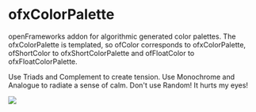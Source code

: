 ofxColorPalette
===============

openFrameworks addon for algorithmic generated color palettes. The ofxColorPalette is templated, so ofColor corresponds to ofxColorPalette, ofShortColor to ofxShortColorPalette and ofFloatColor to ofxFloatColorPalette.

Use Triads and Complement to create tension. Use Monochrome and Analogue to radiate a sense of calm. Don't use Random! It hurts my eyes!

![](images/example-colorPalette.png)
